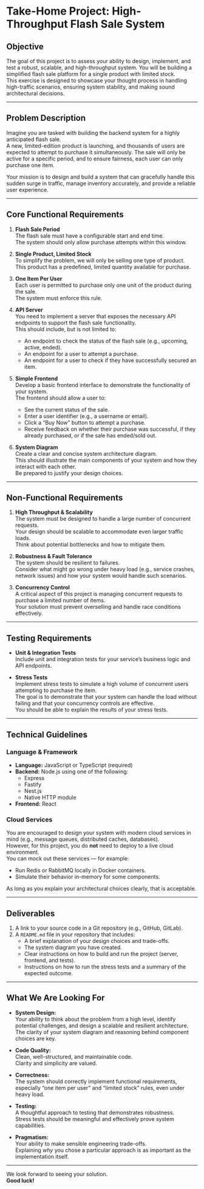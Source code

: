 # Take-Home Project: High-Throughput Flash Sale System

## Objective

The goal of this project is to assess your ability to design, implement, and test a robust, scalable, and high-throughput system. You will be building a simplified flash sale platform for a single product with limited stock.  
This exercise is designed to showcase your thought process in handling high-traffic scenarios, ensuring system stability, and making sound architectural decisions.

---

## Problem Description

Imagine you are tasked with building the backend system for a highly anticipated flash sale.  
A new, limited-edition product is launching, and thousands of users are expected to attempt to purchase it simultaneously. The sale will only be active for a specific period, and to ensure fairness, each user can only purchase one item.

Your mission is to design and build a system that can gracefully handle this sudden surge in traffic, manage inventory accurately, and provide a reliable user experience.

---

## Core Functional Requirements

1. **Flash Sale Period**  
   The flash sale must have a configurable start and end time.  
   The system should only allow purchase attempts within this window.

2. **Single Product, Limited Stock**  
   To simplify the problem, we will only be selling one type of product.  
   This product has a predefined, limited quantity available for purchase.

3. **One Item Per User**  
   Each user is permitted to purchase only one unit of the product during the sale.  
   The system must enforce this rule.

4. **API Server**  
   You need to implement a server that exposes the necessary API endpoints to support the flash sale functionality.  
   This should include, but is not limited to:

   - An endpoint to check the status of the flash sale (e.g., upcoming, active, ended).
   - An endpoint for a user to attempt a purchase.
   - An endpoint for a user to check if they have successfully secured an item.

5. **Simple Frontend**  
   Develop a basic frontend interface to demonstrate the functionality of your system.  
   The frontend should allow a user to:

   - See the current status of the sale.
   - Enter a user identifier (e.g., a username or email).
   - Click a “Buy Now” button to attempt a purchase.
   - Receive feedback on whether their purchase was successful, if they already purchased, or if the sale has ended/sold out.

6. **System Diagram**  
   Create a clear and concise system architecture diagram.  
   This should illustrate the main components of your system and how they interact with each other.  
   Be prepared to justify your design choices.

---

## Non-Functional Requirements

1. **High Throughput & Scalability**  
   The system must be designed to handle a large number of concurrent requests.  
   Your design should be scalable to accommodate even larger traffic loads.  
   Think about potential bottlenecks and how to mitigate them.

2. **Robustness & Fault Tolerance**  
   The system should be resilient to failures.  
   Consider what might go wrong under heavy load (e.g., service crashes, network issues) and how your system would handle such scenarios.

3. **Concurrency Control**  
   A critical aspect of this project is managing concurrent requests to purchase a limited number of items.  
   Your solution must prevent overselling and handle race conditions effectively.

---

## Testing Requirements

- **Unit & Integration Tests**  
  Include unit and integration tests for your service’s business logic and API endpoints.

- **Stress Tests**  
  Implement stress tests to simulate a high volume of concurrent users attempting to purchase the item.  
  The goal is to demonstrate that your system can handle the load without failing and that your concurrency controls are effective.  
  You should be able to explain the results of your stress tests.

---

## Technical Guidelines

### Language & Framework

- **Language:** JavaScript or TypeScript (required)
- **Backend:** Node.js using one of the following:
  - Express
  - Fastify
  - Nest.js
  - Native HTTP module
- **Frontend:** React

### Cloud Services

You are encouraged to design your system with modern cloud services in mind (e.g., message queues, distributed caches, databases).  
However, for this project, you do **not** need to deploy to a live cloud environment.  
You can mock out these services — for example:

- Run Redis or RabbitMQ locally in Docker containers.
- Simulate their behavior in-memory for some components.

As long as you explain your architectural choices clearly, that is acceptable.

---

## Deliverables

1. A link to your source code in a Git repository (e.g., GitHub, GitLab).
2. A `README.md` file in your repository that includes:
   - A brief explanation of your design choices and trade-offs.
   - The system diagram you have created.
   - Clear instructions on how to build and run the project (server, frontend, and tests).
   - Instructions on how to run the stress tests and a summary of the expected outcome.

---

## What We Are Looking For

- **System Design:**  
  Your ability to think about the problem from a high level, identify potential challenges, and design a scalable and resilient architecture.  
  The clarity of your system diagram and reasoning behind component choices are key.

- **Code Quality:**  
  Clean, well-structured, and maintainable code.  
  Clarity and simplicity are valued.

- **Correctness:**  
  The system should correctly implement functional requirements, especially “one item per user” and “limited stock” rules, even under heavy load.

- **Testing:**  
  A thoughtful approach to testing that demonstrates robustness.  
  Stress tests should be meaningful and effectively prove system capabilities.

- **Pragmatism:**  
  Your ability to make sensible engineering trade-offs.  
  Explaining _why_ you chose a particular approach is as important as the implementation itself.

---

We look forward to seeing your solution.  
**Good luck!**
